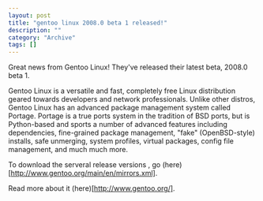 ```yaml
--- 
layout: post 
title: "gentoo linux 2008.0 beta 1 released!"
description: ""
category: "Archive"
tags: []
---  
```

Great news from Gentoo Linux! They've released their latest beta, 2008.0 beta 1.

Gentoo Linux is a versatile and fast, completely free Linux
distribution geared towards developers and network professionals.
Unlike other distros, Gentoo Linux has an advanced package management
system called Portage. Portage is a true ports system in the tradition
of BSD ports, but is Python-based and sports a number of advanced
features including dependencies, fine-grained package management,
"fake" (OpenBSD-style) installs, safe unmerging, system profiles,
virtual packages, config file management, and much much more.

To download the serveral release versions , go (here)[http://www.gentoo.org/main/en/mirrors.xml].

Read more about it (here)[http://www.gentoo.org/].

